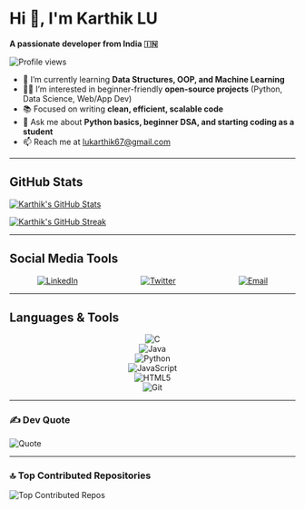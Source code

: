 # Hi 👋, I'm Karthik LU

**A passionate developer from India 🇮🇳**

![Profile views](https://komarev.com/ghpvc/?username=lukarthik67&color=blue&style=for-the-badge)

- 🌱 I’m currently learning **Data Structures, OOP, and Machine Learning**  
- 👨‍💻 I’m interested in beginner-friendly **open-source projects** (Python, Data Science, Web/App Dev)  
- 📚 Focused on writing **clean, efficient, scalable code**  
- 💬 Ask me about **Python basics, beginner DSA, and starting coding as a student**  
- 📫 Reach me at [lukarthik67@gmail.com](mailto:lukarthik67@gmail.com)  

---

## GitHub Stats

[![Karthik's GitHub Stats](https://github-readme-stats.vercel.app/api?username=lukarthik67&show_icons=true&theme=radical&count_private=true&include_all_commits=true)](https://github.com/lukarthik67)

[![Karthik's GitHub Streak](https://github-readme-streak-stats.herokuapp.com/?user=lukarthik67&theme=radical)](https://github.com/lukarthik67)

---

## Social Media Tools

<p align="center" style="display: flex; gap: 111px; flex-wrap: wrap; justify-content: center;">
  <a href="https://www.linkedin.com/in/karthik-lu-530534328" target="_blank">     
    <img src="https://img.shields.io/badge/LinkedIn-%230077B5.svg?logo=linkedin&logoColor=white&style=flat" alt="LinkedIn" />  
  </a>  
  <a href="https://x.com/LuKarthik94277" target="_blank">    
    <img src="https://img.shields.io/badge/Twitter-%23000000.svg?logo=twitter&logoColor=white&style=flat" alt="Twitter" />
  </a>
  <a href="mailto:lukarthik67@gmail.com">
        <img src="https://img.shields.io/badge/Email-D14836?logo=gmail&logoColor=white&style=flat" alt="Email" />
  </a>
</p>

---

## Languages & Tools

<p align="center">
  <img src="https://img.shields.io/badge/C-%2300599C.svg?logo=c&logoColor=white&style=flat" alt="C" style="margin: 0 111px;" />  
  <img src="https://img.shields.io/badge/Java-%23ED8B00.svg?logo=openjdk&logoColor=white&style=flat" alt="Java" style="margin: 0 111px;" />
  <img src="https://img.shields.io/badge/Python-3670A0?logo=python&logoColor=ffdd54&style=flat" alt="Python" style="margin: 0 111px;" />
  <img src="https://img.shields.io/badge/JavaScript-%23323330.svg?logo=javascript&logoColor=%23F7DF1E&style=flat" alt="JavaScript" style="margin: 0 111px;" />
  <img src="https://img.shields.io/badge/HTML5-%23E34F26.svg?logo=html5&logoColor=white&style=flat" alt="HTML5" style="margin: 0 111px;" />  
  <img src="https://img.shields.io/badge/Git-%23F05033.svg?logo=git&logoColor=white&style=flat" alt="Git" style="margin: 0 111px;" />
</p>

---

### ✍️ Dev Quote

![Quote](https://quotes-github-readme.vercel.app/api?type=horizontal&theme=radical)

---

### 🔝 Top Contributed Repositories

![Top Contributed Repos](https://github-contributor-stats.vercel.app/api?username=lukarthik67&limit=5&theme=radical&combine_all_yearly_contributions=true)



